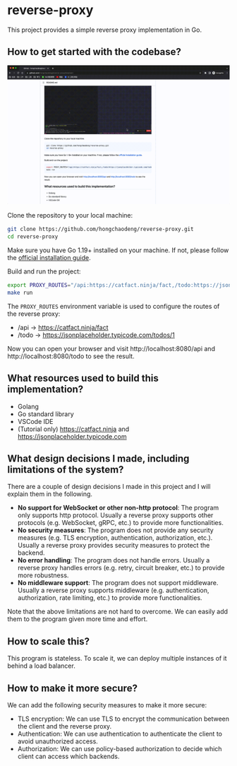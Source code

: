 # reverse-proxy

This project provides a simple reverse proxy implementation in Go.

## How to get started with the codebase?

![](doc/demo2.gif)

Clone the repository to your local machine:

```bash
git clone https://github.com/hongchaodeng/reverse-proxy.git
cd reverse-proxy
```

Make sure you have Go 1.19+ installed on your machine. If not, please follow the [official installation guide](https://go.dev/doc/install).

Build and run the project:

```bash
export PROXY_ROUTES="/api:https://catfact.ninja/fact,/todo:https://jsonplaceholder.typicode.com/todos/1"
make run
```

The `PROXY_ROUTES` environment variable is used to configure the routes of the reverse proxy:

- /api -> https://catfact.ninja/fact
- /todo -> https://jsonplaceholder.typicode.com/todos/1

Now you can open your browser and visit http://localhost:8080/api and http://localhost:8080/todo to see the result.

## What resources used to build this implementation?

- Golang
- Go standard library
- VSCode IDE
- (Tutorial only) https://catfact.ninja and https://jsonplaceholder.typicode.com

## What design decisions I made, including limitations of the system?

There are a couple of design decisions I made in this project and I will explain them in the following.

- **No support for WebSocket or other non-http protocol**: The program only supports http protocol. Usually a reverse
  proxy supports other protocols (e.g. WebSocket, gRPC, etc.) to provide more functionalities.
- **No security measures**: The program does not provide any security measures (e.g. TLS encryption, authentication,
  authorization, etc.). Usually a reverse proxy provides security measures to protect the backend.
- **No error handling**: The program does not handle errors. Usually a reverse proxy handles errors (e.g. retry, circuit
  breaker, etc.) to provide more robustness.
- **No middleware support**: The program does not support middleware. Usually a reverse proxy supports middleware
  (e.g. authentication, authorization, rate limiting, etc.) to provide more functionalities.

Note that the above limitations are not hard to overcome. We can easily add them to the program given more time and effort.

## How to scale this?

This program is stateless.
To scale it, we can deploy multiple instances of it behind a load balancer.

## How to make it more secure?

We can add the following security measures to make it more secure:

- TLS encryption: We can use TLS to encrypt the communication between the client and the reverse proxy.
- Authentication: We can use authentication to authenticate the client to avoid unauthorized access.
- Authorization: We can use policy-based authorization to decide which client can access which backends.
